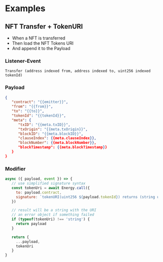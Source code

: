 # Examples

## NFT Transfer + TokenURI

* When a NFT is transferred
* Then load the NFT Tokens URI
* And append it to the Payload

### Listener-Event

```solidity
Transfer (address indexed from, address indexed to, uint256 indexed tokenId)
```

### Payload

```json
{
   "contract": "{{emitter}}",
   "from": "{{from}}",
   "to": "{{to}}",
   "tokenId": "{{tokenId}}",
   "meta": {
      "txID": "{{meta.txID}}",
      "txOrigin": "{{meta.txOrigin}}",
      "blockID": "{{meta.blockID}}",
      "clauseIndex": {{meta.clauseIndex}},
      "blockNumber": {{meta.blockNumber}},
      "blockTimestamp": {{meta.blockTimestamp}}
   }
}
```

### Modifier

```javascript
async ({ payload, event }) => {
   // use simplified signature syntax
   const tokenUri = await Energy.call({
     to: payload.contract,
     signature: `tokenURI(uint256 ${payload.tokenId}) returns (string uri)`
   })

   // result will be a string with the URI
   // an error object if something failed
   if (typeof(tokenUri) !== 'string') {
     return payload
   }

   return {
     ...payload,
     tokenUri
   }
}
```
